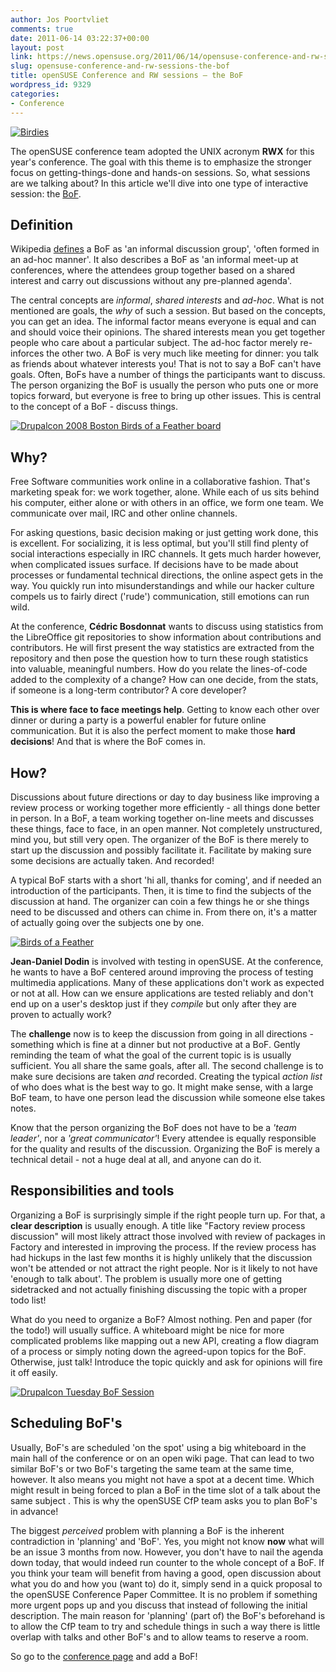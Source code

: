 ```yaml
---
author: Jos Poortvliet
comments: true
date: 2011-06-14 03:22:37+00:00
layout: post
link: https://news.opensuse.org/2011/06/14/opensuse-conference-and-rw-sessions-the-bof/
slug: opensuse-conference-and-rw-sessions-the-bof
title: openSUSE Conference and RW sessions – the BoF
wordpress_id: 9329
categories:
- Conference
---
```


[![Birdies](http://farm2.static.flickr.com/1233/928122581_043479bfd5_m.jpg)](http://www.flickr.com/photos/ournew/928122581/)


The openSUSE conference team adopted the UNIX acronym **RWX** for this year's conference. The goal with this theme is to emphasize the stronger focus on getting-things-done and hands-on sessions. So, what sessions are we talking about? In this article we'll dive into one type of interactive session: the [BoF](http://en.wikipedia.org/wiki/Birds_of_a_Feather_(computing)).<!-- more -->


## Definition


Wikipedia [defines](http://en.wikipedia.org/wiki/Birds_of_a_Feather_(computing)) a BoF as 'an informal discussion group', 'often formed in an ad-hoc manner'. It also describes a BoF as 'an informal meet-up at conferences, where the attendees group together based on a shared interest and carry out discussions without any pre-planned agenda'.

The central concepts are _informal_, _shared interests_ and _ad-hoc_. What is not mentioned are goals, the _why_ of such a session. But based on the concepts, you can get an idea. The informal factor means everyone is equal and can and should voice their opinions. The shared interests mean you get together people who care about a particular subject. The ad-hoc factor merely re-inforces the other two. A BoF is very much like meeting for dinner: you talk as friends about whatever interests you! That is not to say a BoF can't have goals. Often, BoFs have a number of things the participants want to discuss. The person organizing the BoF is usually the person who puts one or more topics forward, but everyone is free to bring up other issues. This is central to the concept of a BoF - discuss things.


[![Drupalcon 2008 Boston Birds of a Feather board](http://farm3.static.flickr.com/2363/2311306708_5a29c44a0b_m.jpg)](http://www.flickr.com/photos/fourkitchens/2311306708/)




## Why?


Free Software communities work online in a collaborative fashion. That's marketing speak for: we work together, alone. While each of us sits behind his computer, either alone or with others in an office, we form one team. We communicate over mail, IRC and other online channels.

For asking questions, basic decision making or just getting work done, this is excellent. For socializing, it is less optimal, but you'll still find plenty of social interactions especially in IRC channels. It gets much harder however, when complicated issues surface. If decisions have to be made about processes or fundamental technical directions, the online aspect gets in the way. You quickly run into misunderstandings and while our hacker culture compels us to fairly direct ('rude') communication, still emotions can run wild.

At the conference, **Cédric Bosdonnat** wants to discuss using statistics from the LibreOffice git repositories to show information about contributions and contributors. He will first present the way statistics are extracted from the repository and then pose the question how to turn these rough statistics into valuable, meaningful numbers. How do you relate the lines-of-code added to the complexity of a change? How can one decide, from the stats, if someone is a long-term contributor? A core developer?

**This is where face to face meetings help**. Getting to know each other over dinner or during a party is a powerful enabler for future online communication. But it is also the perfect moment to make those **hard decisions**! And that is where the BoF comes in.


## How?


Discussions about future directions or day to day business like improving a review process or working together more efficiently - all things done better in person. In a BoF, a team working together on-line meets and discusses these things, face to face, in an open manner. Not completely unstructured, mind you, but still very open. The organizer of the BoF is there merely to start up the discussion and possibly facilitate it. Facilitate by making sure some decisions are actually taken. And recorded!

A typical BoF starts with a short 'hi all, thanks for coming', and if needed an introduction of the participants. Then, it is time to find the subjects of the discussion at hand. The organizer can coin a few things he or she things need to be discussed and others can chime in. From there on, it's a matter of actually going over the subjects one by one.


[![Birds of a Feather](http://farm1.static.flickr.com/49/171249238_1421d15dca_m.jpg)](http://www.flickr.com/photos/shrued/171249238/)


**Jean-Daniel Dodin** is involved with testing in openSUSE. At the conference, he wants to have a BoF centered around improving the process of testing multimedia applications. Many of these applications don't work as expected or not at all. How can we ensure applications are tested reliably and don't end up on a user's desktop just if they _compile_ but only after they are proven to actually work?

The **challenge** now is to keep the discussion from going in all directions - something which is fine at a dinner but not productive at a BoF. Gently reminding the team of what the goal of the current topic is is usually sufficient. You all share the same goals, after all. The second challenge is to make sure decisions are taken _and_ recorded. Creating the typical _action list_ of who does what is the best way to go. It might make sense, with a large BoF team, to have one person lead the discussion while someone else takes notes.

Know that the person organizing the BoF does not have to be a _'team leader'_, nor a _'great communicator'_!  Every attendee is equally responsible for the quality and results of the discussion. Organizing the BoF is merely a technical detail - not a huge deal at all, and anyone can do it.


## Responsibilities and tools


Organizing a BoF is surprisingly simple if the right people turn up. For that, a **clear description** is usually enough. A title like "Factory review process discussion" will most likely attract those involved with review of packages in Factory and interested in improving the process. If the review process has had hickups in the last few months it is highly unlikely that the discussion won't be attended or not attract the right people. Nor is it likely to not have 'enough to talk about'. The problem is usually more one of getting sidetracked and not actually finishing discussing the topic with a proper todo list!

What do you need to organize a BoF? Almost nothing. Pen and paper (for the todo!) will usually suffice. A whiteboard might be nice for more complicated problems like mapping out a new API, creating a flow diagram of a process or simply noting down the agreed-upon topics for the BoF. Otherwise, just talk! Introduce the topic quickly and ask for opinions will fire it off easily.


[![Drupalcon Tuesday BoF Session](http://farm3.static.flickr.com/2797/4537737867_3ebfc19183_m.jpg)](http://www.flickr.com/photos/tfdavis/4537737867/)




## Scheduling BoF's


Usually, BoF's are scheduled 'on the spot' using a big whiteboard in the main hall of the conference or on an open wiki page. That can lead to two similar BoF's or two BoF's targeting the same team at the same time, however. It also means you might not have a spot at a decent time. Which might result in being forced to plan a BoF in the time slot of a talk about the same subject . This is why the openSUSE CfP team asks you to plan BoF's in advance!

The biggest _perceived_ problem with planning a BoF is the inherent contradiction in 'planning' and 'BoF'. Yes, you might not know **now** what will be an issue 3 months from now. However, you don't have to nail the agenda down today, that would indeed run counter to the whole concept of a BoF. If you think your team will benefit from having a good, open discussion about what you do and how you (want to) do it, simply send in a quick proposal to the openSUSE Conference Paper Committee. It is no problem if something more urgent pops up and you discuss that instead of following the initial description. The main reason for 'planning' (part of) the BoF's beforehand is to allow the CfP team to try and schedule things in such a way there is little overlap with talks and other BoF's and to allow teams to reserve a room.

So go to the [conference page](http://conference.opensuse.org/indico//conferenceDisplay.py?confId=2) and add a BoF!
